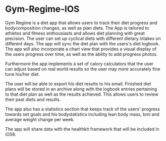 Gym-Regime-IOS
==============

Gym Regime is a diet app that allows users to track their diet progress and bodycomposition changes, as well as plan diets. The App is tailored to athletes and fitness enthousiasts and allows diet planning with great precision. The user can set up cyclical diets with different dietary intakes on different days. The app will sync the diet plan with the users's diet logbook. The app will also incorporate a chart view that provides a visual display of the users progress over time, as well as the ability to add progress photos.

Furthermore the app implements a set of calory calculators that the user can adjust based on real world results so the user may more accurately fine tune his/her diet. 

The user will be able to export his diet results to his email. Finished diet plans will be stored in an archive along with the logbook entries pertaining to that diet plan as well as the results achieved. This allows users to review their past diets and results.

The app also has a statistics section that keeps track of the users' progress towards set goals and his bodystatistics including lean body mass, bmi and average weight change per week.

The app will share data with the healthkit framework that will be included in iOS8. 
